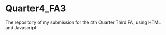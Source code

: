 # Quarter4_FA3
The repository of my submission for the 4th Quarter Third FA, using HTML and Javascript.
